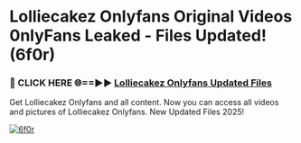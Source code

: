 # Lolliecakez Onlyfans Original Videos 0nlyFans Leaked - Files Updated! (6f0r)

<h3>🔴 CLICK HERE 🌐==►► <a href="https://tinyurl.com/2m67pmp6" rel="nofollow">Lolliecakez Onlyfans Updated Files</a></h3>

Get Lolliecakez Onlyfans and all content. Now you can access all videos and pictures of Lolliecakez Onlyfans. New Updated Files 2025!

[![6f0r](https://i.imgur.com/H4QAA4z.gif)](https://tinyurl.com/2m67pmp6)